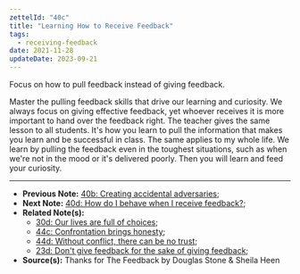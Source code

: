 ```yaml
---
zettelId: "40c"
title: "Learning How to Receive Feedback"
tags:
  - receiving-feedback
date: 2021-11-28
updateDate: 2023-09-21
---
```


Focus on how to pull feedback instead of giving feedback.

Master the pulling feedback skills that drive our learning and curiosity. We always focus on giving effective feedback, yet whoever receives it is more important to hand over the feedback right. The teacher gives the same lesson to all students. It's how you learn to pull the information that makes you learn and be successful in class. The same applies to my whole life. We learn by pulling the feedback even in the toughest situations, such as when we're not in the mood or it's delivered poorly. Then you will learn and feed your curiosity.

---

- **Previous Note:** [40b: Creating accidental adversaries](/notes/40b/);
- **Next Note:** [40d: How do I behave when I receive feedback?](/notes/40d/);
- **Related Note(s):**
  - [30d: Our lives are full of choices](/notes/30d/);
  - [44c: Confrontation brings honesty](/notes/44c/);
  - [44d: Without conflict, there can be no trust](/notes/44d/);
  - [23d: Don't give feedback for the sake of giving feedback](/notes/23d/);
- **Source(s):** Thanks for The Feedback by Douglas Stone & Sheila Heen
